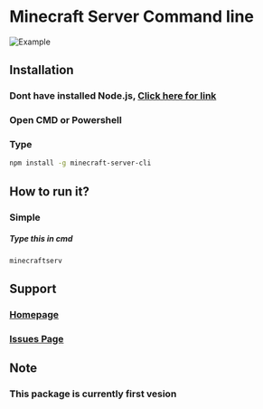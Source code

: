 # **Minecraft Server Command line**
![Example](https://media.discordapp.net/attachments/881146273179258880/885506923959562350/unknown.png)
## **Installation**
### Dont have installed Node.js, [Click here for link](https://nodejs.org/en/)
### Open CMD or Powershell
### **Type** 
```bash
npm install -g minecraft-server-cli
```
## How to run it?
### Simple
##### Type this in cmd
```bash
minecraftserv
```
## Support
### [Homepage](https://github.com/hitontwo2/Minecraft-Server-CLI/tree/master)
### [Issues Page](https://github.com/hitontwo2/Minecraft-Server-CLI/issues)

## Note
### This package is currently first vesion
